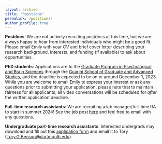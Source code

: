 ```yaml
---
layout: archive
title: "Positions"
permalink: /positions/
author_profile: true
---
```


**Postdocs**: We are not actively recruiting postdocs at this time, but we are always happy to hear from interested individuals who might be a good fit. Please email Emily with your CV and brief cover letter describing your research background, interests, and funding (if available) to ask about opportunities.

**PhD students**: Applications are to the [Graduate Program in Psychological and Brain Sciences](https://pbs.dartmouth.edu/graduate-program-psychological-and-brain-sciences) through the [Guarini School of Graduate and Advanced Studies](https://graduate.dartmouth.edu/), and the deadline is expected to be on or around December 1, 2023. While you are welcome to email Emily to express your interest or ask any questions prior to submitting your application, please note that to maintain fairness for all applicants, all video conversations will be scheduled for *after* the written application deadline. 

**Full-time research assistants**: We are recruiting a lab manager/full-time RA to start in summer 2024! See the job post [here](https://searchjobs.dartmouth.edu/postings/72747/) and feel free to email with any questions.

**Undergraduate part-time research assistants**: Interested undergrads may download and fill out this [application form](https://docs.google.com/document/d/1wlPxIw6OAbRHHOJvx1yPzkhXAGOu-2bjb6JHo-aTsBE/edit?usp=sharing) and email it to Tory ([Tory.G.Benson@dartmouth.edu](mailto:Tory.g.benson@dartmouth.edu)).
